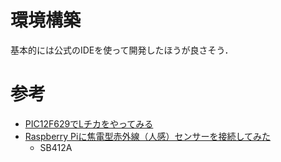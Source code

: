 # 環境構築
基本的には公式のIDEを使って開発したほうが良さそう．


# 参考
- [PIC12F629でLチカをやってみる](https://ameblo.jp/denshi-1996/entry-12728648424.html)
- [Raspberry Piに焦電型赤外線（人感）センサーを接続してみた](https://qiita.com/aryoa/items/72c40f241f868e25eb71)
  - SB412A